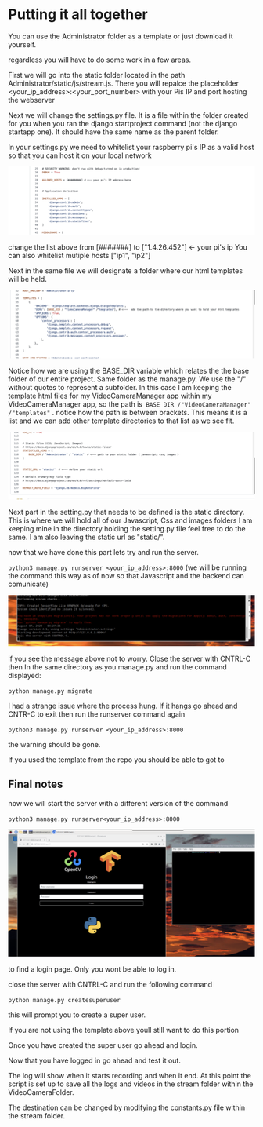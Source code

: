 # Putting it all together

You can use the Administrator folder as a template or just download it yourself.

regardless you will have to do some work in a few areas.

First we will go into the static folder located in the path Administrator/static/js/stream.js. There you will repalce
the placeholder <your_ip_address>:<your_port_number> with your Pis IP and port hosting the webserver

Next we will change the settings.py file. It is a file within the folder created for you when you ran
the django startproject command (not the django startapp one). It should have the same name as the parent folder.

In your settings.py we need to whitelist your raspberry pi's IP as a valid host so that you can host it on your local network

![ip_adress](../static/ip_adress.png)

change the list above from [#######] to ["1.4.26.452"] <- your pi's ip
You can also whitelist mutiple hosts ["ip1", "ip2"]


Next in the same file we will designate a folder where our html templates will be held.

![templates_directory](../static/templates_directory.png)

Notice how we are using the BASE_DIR variable which relates the the base folder of our entire project.
Same folder as the manage.py. We use the "/"  without quotes to represent a subfolder. In this case I am keeping the template html files
for my VideoCameraManager app within my VideoCameraManager app, so the path is` BASE DIR /"VideoCameraManager" /"templates"` .
notice how the path is between brackets. This means it is a list and we can add other template directories to that list as we see fit.

![static_dir](../static/static_dir.png)

Next part in the setting.py that needs to be defined is the static directory. This is where we will hold all of our Javascript, Css and images folders
I am keeping mine in the directory holding the setting.py file feel free to do the same. I am also leaving the static url as "static/".

now that we have done this part lets try and run the server.

`python3 manage.py runserver <your_ip_address>:8000` (we will be running the command this way as of now so that Javascript and the backend can comunicate)

![make_migrations](../static/make_migrations.png)

if you see the message above not to worry.
Close the server with CNTRL-C then
In the same directory as you manage.py and run the command displayed:

`python manage.py migrate`

I had a strange issue where the process hung. If it hangs go ahead and CNTR-C to exit then run the runserver command again

`python3 manage.py runserver <your_ip_address>:8000`

the warning should be gone.

If you used the template from the repo you should be able to got to 


## Final notes

now we will start the server with a different version of the command

`python3 manage.py runserver<your_ip_address>:8000`

![login_page](../static/login_page.png)

to find a login page. Only you wont be able to log in.

close the server with CNTRL-C and run the following command

`python manage.py createsuperuser`

this will prompt you to create a super user. 

If you are not using the template above youll still want to do this portion

Once you have created the super user go ahead and login.

Now that you have logged in go ahead and test it out.

The log will show when it starts recording and when it end. At this point the script is set up to
save all the logs and videos in the stream folder within the VideoCameraFolder.

The destination can be changed by modifying the constants.py file within the stream folder.


